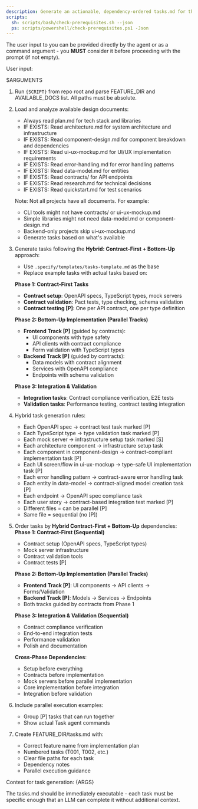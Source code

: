 ```yaml
---
description: Generate an actionable, dependency-ordered tasks.md for the feature based on available design artifacts.
scripts:
  sh: scripts/bash/check-prerequisites.sh --json
  ps: scripts/powershell/check-prerequisites.ps1 -Json
---
```


The user input to you can be provided directly by the agent or as a command argument - you **MUST** consider it before proceeding with the prompt (if not empty).

User input:

$ARGUMENTS

1. Run `{SCRIPT}` from repo root and parse FEATURE_DIR and AVAILABLE_DOCS list. All paths must be absolute.
2. Load and analyze available design documents:
   - Always read plan.md for tech stack and libraries
   - IF EXISTS: Read architecture.md for system architecture and infrastructure
   - IF EXISTS: Read component-design.md for component breakdown and dependencies
   - IF EXISTS: Read ui-ux-mockup.md for UI/UX implementation requirements
   - IF EXISTS: Read error-handling.md for error handling patterns
   - IF EXISTS: Read data-model.md for entities
   - IF EXISTS: Read contracts/ for API endpoints
   - IF EXISTS: Read research.md for technical decisions
   - IF EXISTS: Read quickstart.md for test scenarios

   Note: Not all projects have all documents. For example:
   - CLI tools might not have contracts/ or ui-ux-mockup.md
   - Simple libraries might not need data-model.md or component-design.md
   - Backend-only projects skip ui-ux-mockup.md
   - Generate tasks based on what's available

3. Generate tasks following the **Hybrid: Contract-First + Bottom-Up** approach:
   - Use `.specify/templates/tasks-template.md` as the base
   - Replace example tasks with actual tasks based on:

   **Phase 1: Contract-First Tasks**
   * **Contract setup**: OpenAPI specs, TypeScript types, mock servers
   * **Contract validation**: Pact tests, type checking, schema validation
   * **Contract testing [P]**: One per API contract, one per type definition

   **Phase 2: Bottom-Up Implementation (Parallel Tracks)**
   * **Frontend Track [P]** (guided by contracts):
     - UI components with type safety
     - API clients with contract compliance
     - Form validation with TypeScript types
   * **Backend Track [P]** (guided by contracts):
     - Data models with contract alignment
     - Services with OpenAPI compliance
     - Endpoints with schema validation

   **Phase 3: Integration & Validation**
   * **Integration tasks**: Contract compliance verification, E2E tests
   * **Validation tasks**: Performance testing, contract testing integration

4. Hybrid task generation rules:
   - Each OpenAPI spec → contract test task marked [P]
   - Each TypeScript type → type validation task marked [P]
   - Each mock server → infrastructure setup task marked [S]
   - Each architecture component → infrastructure setup task
   - Each component in component-design → contract-compliant implementation task [P]
   - Each UI screen/flow in ui-ux-mockup → type-safe UI implementation task [P]
   - Each error handling pattern → contract-aware error handling task
   - Each entity in data-model → contract-aligned model creation task [P]
   - Each endpoint → OpenAPI spec compliance task
   - Each user story → contract-based integration test marked [P]
   - Different files = can be parallel [P]
   - Same file = sequential (no [P])

5. Order tasks by **Hybrid Contract-First + Bottom-Up** dependencies:
   **Phase 1: Contract-First (Sequential)**
   - Contract setup (OpenAPI specs, TypeScript types)
   - Mock server infrastructure
   - Contract validation tools
   - Contract tests [P]

   **Phase 2: Bottom-Up Implementation (Parallel Tracks)**
   - **Frontend Track [P]**: UI components → API clients → Forms/Validation
   - **Backend Track [P]**: Models → Services → Endpoints
   - Both tracks guided by contracts from Phase 1

   **Phase 3: Integration & Validation (Sequential)**
   - Contract compliance verification
   - End-to-end integration tests
   - Performance validation
   - Polish and documentation

   **Cross-Phase Dependencies**:
   - Setup before everything
   - Contracts before implementation
   - Mock servers before parallel implementation
   - Core implementation before integration
   - Integration before validation

6. Include parallel execution examples:
   - Group [P] tasks that can run together
   - Show actual Task agent commands

7. Create FEATURE_DIR/tasks.md with:
   - Correct feature name from implementation plan
   - Numbered tasks (T001, T002, etc.)
   - Clear file paths for each task
   - Dependency notes
   - Parallel execution guidance

Context for task generation: {ARGS}

The tasks.md should be immediately executable - each task must be specific enough that an LLM can complete it without additional context.
